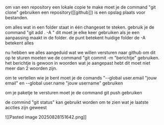   om van een repository een lokale copie te make moet je de command "git clone" gebruiken een repository([[github]]) is een opslag plaats voor bestanden.
  
 om alles wat in een folder staat in één changeset te steken. gebruik je de command "git add . -A " dit moet je elke keer gebruiken als je een aanpassing maakt in de folder. de punt betekent huidige folder  de -A betekent alles


 nu hebben we alles aangeduid wat we willen versturen naar github om dit op te sturen moeten we de command "git commit -m "berichtje" gebruiken. het berichtje is gewoon in woorden wat je aangepast hebt dit moet niet meer dan 2 woorden zijn.
 

om te vertellen wie je bent moet je de comands "--global user.email "jouw email" en --global user.name "jouw username" gebruiken 

om je paketje te versturen moet je de command git push gebruiken 

de commind "git status" kan gebruikt worden om te zien wat je laatste accties zijn geweest



![[Pasted image 20250828151642.png]]